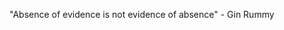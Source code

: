 "Absence of evidence is not evidence of absence" - Gin Rummy
<!--
**Kian3/Kian3** is a ✨ _special_ ✨ repository because its `README.md` (this file) appears on your GitHub profile.
-->
